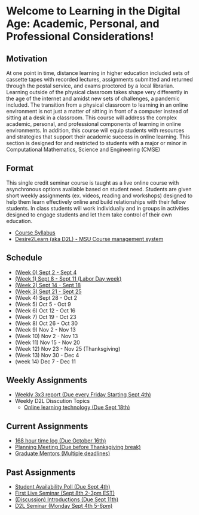# Welcome to  Learning in the Digital Age: Academic, Personal, and Professional Considerations!

## Motivation 
At one point in time, distance learning in higher education included sets of cassette tapes with recorded lectures, assignments submitted and returned through the postal service, and exams proctored by a local librarian. Learning outside of the physical classroom takes shape very differently in the age of the internet and amidst new sets of challenges, a pandemic included. The transition from a physical classroom to learning in an online environment is not just a matter of sitting in front of a computer instead of sitting at a desk in a classroom. This course will address the complex academic, personal, and professional components of learning in online environments. In addition, this course will equip students with resources and strategies that support their academic success in online learning. This section is designed for and restricted to students with a major or minor in Computational Mathematics, Science and Engineering (CMSE)

## Format
This single credit seminar course is taught as a live online course with asynchronous options available based on student need.   Students are given short weekly assignments (ex. videos, reading and workshops) designed to help them  learn effectively online and build relationships with their fellow students.   In class students will work individually and in groups in activities designed to engage students and let them take control of their own education.  

- [Course Syllabus](https://docs.google.com/document/d/e/2PACX-1vRT3n1QJyiX8QVwtKLSzMafUcQGJif2ipsgR5giEqchQ5jVBHZRyJKNT30OFifqojdrspXiJUHuGm0Z/pub)
- [Desire2Learn (aka D2L) - MSU Course management system](https://d2l.msu.edu/d2l/home/1172254)

## Schedule

* [(Week 0) Sept 2 - Sept 4](0907-Introduction_video)
* [(Week 1) Sept 8 - Sept 11 (Labor Day week)](0908-Introduction_Seminar)
* [(Week 2) Sept 14 - Sept 18](0914-D2L_Seminar)
* [(Week 3) Sept 21 - Sept 25](0924-Interpersonal_Problem_Solving)
* (Week 4) Sept 28 - Oct 2
* (Week 5) Oct 5 - Oct 9 
* (Week 6) Oct 12 - Oct 16 
* (Week 7) Oct 19 - Oct 23 
* (Week 8) Oct 26 - Oct 30 
* (Week 9) Nov 2 - Nov 13 
* (Week 10) Nov 2 - Nov 13 
* (Week 11) Nov 15 - Nov 20 
* (Week 12) Nov 23 - Nov 25 (Thanksgiving) 
* (Week 13) Nov 30 - Dec 4
* (week 14) Dec 7 - Dec 11 

## Weekly Assignments
* [Weekly 3x3 report (Due every Friday Starting Sept 4th)](3x3_Weekly_Report)
* Weekly D2L Disscution Topics
	* [Online learning technology (Due Sept 18th)](0918-Online_Technology_Questions_and_Ideas)

## Current Assignments
* [168 hour time log (Due October 16th)](168_hour_time_log) 
* [Planning Meeting (Due before Thanksgiving break)](Planning_meeting)
* [Graduate Mentors (Multiple deadlines)](Mentors)

## Past Assignments

* [Student Availability Poll (Due Sept 4th)](Availability_Poll)
* [First Live Seminar (Sept 8th 2-3pm EST)](0908-Introduction_Seminar)
* [(Discussion) Introductions (Due Sept 11th)](Introductions)
* [D2L Seminar (Monday Sept 4th 5-6pm)](0914-D2L_Seminar.html) 
